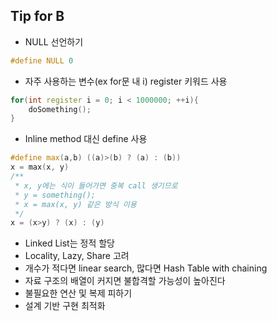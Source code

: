 ## Tip for B
* NULL 선언하기
```c++
#define NULL 0
```
* 자주 사용하는 변수(ex for문 내 i) register 키워드 사용
```c++
for(int register i = 0; i < 1000000; ++i){
    doSomething();
}
```
* Inline method 대신 define 사용
```c++
#define max(a,b) ((a)>(b) ? (a) : (b))
x = max(x, y)
/**
 * x, y에는 식이 들어가면 중복 call 생기므로
 * y = something();
 * x = max(x, y) 같은 방식 이용
 */
x = (x>y) ? (x) : (y)
```
* Linked List는 정적 할당
* Locality, Lazy, Share 고려
* 개수가 적다면 linear search, 많다면 Hash Table with chaining
* 자료 구조의 배열이 커지면 불합격할 가능성이 높아진다
* 불필요한 연산 및 복제 피하기
* 설계 기반 구현 최적화